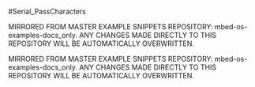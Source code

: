 #Serial_PassCharacters

MIRRORED FROM MASTER EXAMPLE SNIPPETS REPOSITORY: mbed-os-examples-docs_only.
ANY CHANGES MADE DIRECTLY TO THIS REPOSITORY WILL BE AUTOMATICALLY OVERWRITTEN.

MIRRORED FROM MASTER EXAMPLE SNIPPETS REPOSITORY: mbed-os-examples-docs_only.
ANY CHANGES MADE DIRECTLY TO THIS REPOSITORY WILL BE AUTOMATICALLY OVERWRITTEN.

